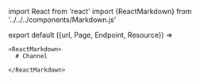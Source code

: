 import React from 'react'
import {ReactMarkdown} from '../../../components/Markdown.js'

export default ({url, Page, Endpoint, Resource}) =>
  <Page url={url} name="Channels (beta)" beta={true}>

    <ReactMarkdown>
      # Channel

    </ReactMarkdown>

  </Page>



